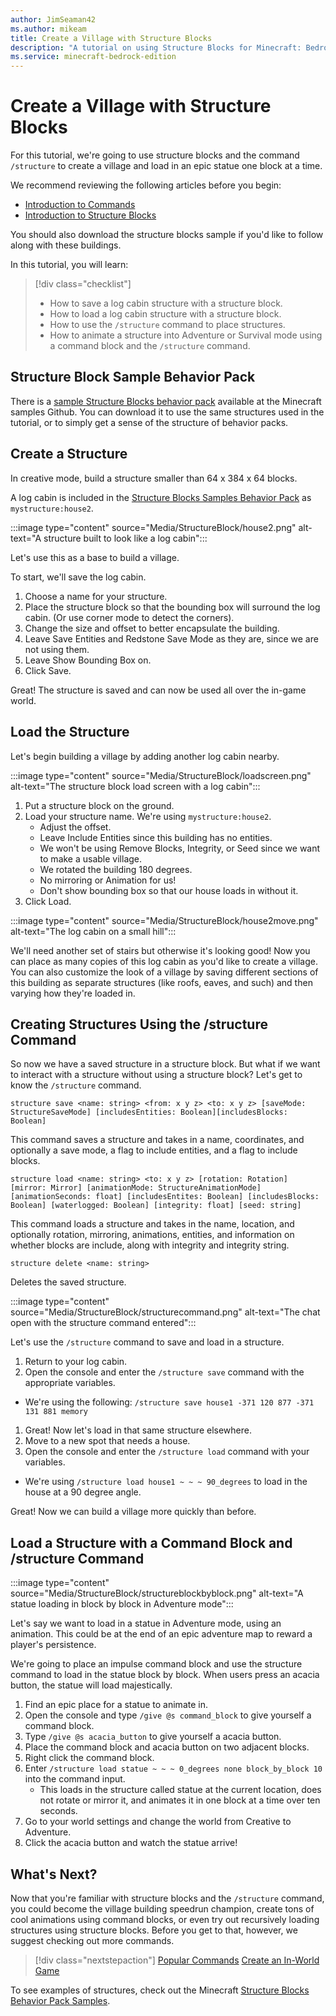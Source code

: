 ```yaml
---
author: JimSeaman42
ms.author: mikeam
title: Create a Village with Structure Blocks
description: "A tutorial on using Structure Blocks for Minecraft: Bedrock Edition"
ms.service: minecraft-bedrock-edition
---
```


# Create a Village with Structure Blocks

For this tutorial, we're going to use structure blocks and the command `/structure` to create a village and load in an epic statue one block at a time.

We recommend reviewing the following articles before you begin:

- [Introduction to Commands](CommandsIntroduction.md)
- [Introduction to Structure Blocks](IntroductionToStructureBlocks.md)

You should also download the structure blocks sample if you'd like to follow along with these buildings.

In this tutorial, you will learn:

> [!div class="checklist"]
>
> - How to save a log cabin structure with a structure block.
> - How to load a log cabin structure with a structure block.
> - How to use the `/structure` command to place structures.
> - How to animate a structure into Adventure or Survival mode using a command block and the `/structure` command.

## Structure Block Sample Behavior Pack

There is a [sample Structure Blocks behavior pack](https://github.com/microsoft/minecraft-samples/tree/main/structure_blocks_sample_behavior_pack) available at the Minecraft samples Github. You can download it to use the same structures used in the tutorial, or to simply get a sense of the structure of behavior packs.

## Create a Structure

In creative mode, build a structure smaller than 64 x 384 x 64 blocks.

A log cabin is included in the [Structure Blocks Samples Behavior Pack](https://github.com/microsoft/minecraft-samples/blob/main/structure_blocks_sample_behavior_pack/README.md) as `mystructure:house2`.

:::image type="content" source="Media/StructureBlock/house2.png" alt-text="A structure built to look like a log cabin":::

Let's use this as a base to build a village.

To start, we'll save the log cabin.

1. Choose a name for your structure.
2. Place the structure block so that the bounding box will surround the log cabin. (Or use corner mode to detect the corners).
3. Change the size and offset to better encapsulate the building.
4. Leave Save Entities and Redstone Save Mode as they are, since we are not using them.
5. Leave Show Bounding Box on.
6. Click Save.

Great! The structure is saved and can now be used all over the in-game world.

## Load the Structure

Let's begin building a village by adding another log cabin nearby.

:::image type="content" source="Media/StructureBlock/loadscreen.png" alt-text="The structure block load screen with a log cabin":::

1. Put a structure block on the ground.
1. Load your structure name. We're using `mystructure:house2`.
   - Adjust the offset.
   - Leave Include Entities since this building has no entities.
   - We won't be using Remove Blocks, Integrity, or Seed since we want to make a usable village.
   - We rotated the building 180 degrees.
   - No mirroring or Animation for us!
   - Don't show bounding box so that our house loads in without it.
1. Click Load.

:::image type="content" source="Media/StructureBlock/house2move.png" alt-text="The log cabin on a small hill":::

We'll need another set of stairs but otherwise it's looking good! Now you can place as many copies of this log cabin as you'd like to create a village. You can also customize the look of a village by saving different sections of this building as separate structures (like roofs, eaves, and such) and then varying how they're loaded in.

## Creating Structures Using the /structure Command

So now we have a saved structure in a structure block. But what if we want to interact with a structure without using a structure block? Let's get to know the `/structure` command.

```
structure save <name: string> <from: x y z> <to: x y z> [saveMode: StructureSaveMode] [includesEntities: Boolean][includesBlocks: Boolean]
```

This command saves a structure and takes in a name, coordinates, and optionally a save mode, a flag to include entities, and a flag to include blocks.

```
structure load <name: string> <to: x y z> [rotation: Rotation] [mirror: Mirror] [animationMode: StructureAnimationMode] [animationSeconds: float] [includesEntites: Boolean] [includesBlocks: Boolean] [waterlogged: Boolean] [integrity: float] [seed: string] 
```

This command loads a structure and takes in the name, location, and optionally rotation, mirroring, animations, entities, and information on whether blocks are include, along with integrity and integrity string.

```
structure delete <name: string>
```

Deletes the saved structure.

:::image type="content" source="Media/StructureBlock/structurecommand.png" alt-text="The chat open with the structure command entered":::

Let's use the `/structure` command to save and load in a structure.

1. Return to your log cabin.
1. Open the console and enter the `/structure save` command with the appropriate variables.

- We're using the following: `/structure save house1 -371 120 877 -371 131 881 memory`

1. Great! Now let's load in that same structure elsewhere.
1. Move to a new spot that needs a house.
1. Open the console and enter the `/structure load` command with your variables.

- We're using `/structure load house1 ~ ~ ~ 90_degrees` to load in the house at a 90 degree angle.

Great! Now we can build a village more quickly than before.

## Load a Structure with a Command Block and /structure Command

:::image type="content" source="Media/StructureBlock/structureblockbyblock.png" alt-text="A statue loading in block by block in Adventure mode":::

Let's say we want to load in a statue in Adventure mode, using an animation. This could be at the end of an epic adventure map to reward a player's persistence.

We're going to place an impulse command block and use the structure command to load in the statue block by block. When users press an acacia button, the statue will load majestically.

1. Find an epic place for a statue to animate in.
2. Open the console and type `/give @s command_block` to give yourself a command block.
3. Type `/give @s acacia_button` to give yourself a acacia button.
4. Place the command block and acacia button on two adjacent blocks.
5. Right click the command block. 
6. Enter `/structure load statue ~ ~ ~ 0_degrees none block_by_block 10` into the command input.
    - This loads in the structure called statue at the current location, does not rotate or mirror it, and animates it in one block at a time over ten seconds.
7. Go to your world settings and change the world from Creative to Adventure.
8. Click the acacia button and watch the statue arrive!

## What's Next?

Now that you're familiar with structure blocks and the `/structure` command, you could become the village building speedrun champion, create tons of cool animations using command blocks, or even try out recursively loading structures using structure blocks. Before you get to that, however, we suggest checking out more commands.

> [!div class="nextstepaction"]
> [Popular Commands](CommandsPopularCommands.md)
> [Create an In-World Game](CreateAnInWorldGame.md)

To see examples of structures, check out the Minecraft [Structure Blocks Behavior Pack Samples](https://github.com/microsoft/minecraft-samples/blob/main/structure_blocks_sample_behavior_pack/README.md).
